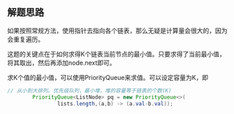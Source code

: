 



## 解题思路



如果按照常规方法，使用指针去指向各个链表，那么无疑是计算量会很大的，因为会重复遍历。



这题的关键点在于如何求得K个链表当前节点的最小值。只要求得了当前最小值，将其取出，然后再添加node.next即可。

求K个值的最小值，可以使用PriorityQueue来求值。可以设定容量为K，即

```java
// 从小到大排列。优先级队列，最小堆，堆的容量等于链表的个数(K)
        PriorityQueue<ListNode> pq = new PriorityQueue<>(
                lists.length,(a,b) -> (a.val-b.val));
```

